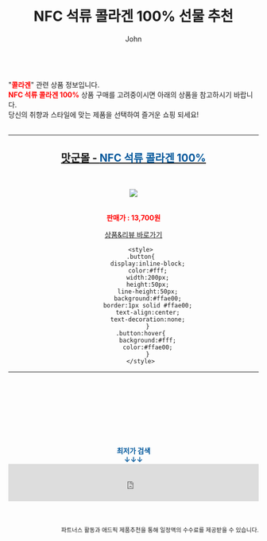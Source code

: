 ﻿---
layout: post
title:  "NFC 석류 콜라겐 100% 선물 추천"
author: John
categories: [ 콜라겐 ]
tags: [ 콜라겐, 콜라겐 효능, 콜라겐 추천, 콜라겐 음식, 콜라겐 부작용, 콜라겐 먹는 시간, 콜라겐 단백질, 콜라겐 종류, 콜라겐 주사, 콜라겐가격 ]
image: http://www.matgoon.co.kr/data/goods/20/09/38/1000000758/1000000758_list_047.jpg 
description: "NFC 석류 콜라겐 100% 선물 추천 관련 상품으로 가장 고객 선호도가 높은 제품입니다."
toc: true
toc_sticky: true
---

<br>
"<b><font color='#ff0000'>콜라겐</font></b>" 관련 상품 정보입니다.
<br>
<b><font color='#ff0000'>NFC 석류 콜라겐 100%</font></b> 상품 구매를 고려중이시면 아래의 상품을 참고하시기 바랍니다.
<br>
당신의 취향과 스타일에 맞는 제품을 선택하여 즐거운 쇼핑 되세요!
<br><br>
<hr>
<p>
    
<center><h2><a href="https://nico.kr/i6205a" target="_blank"><b>맛군몰 - <font color='#01579B'>NFC 석류 콜라겐 100%</font></b></a></h2><br>

<a href="https://nico.kr/i6205a" target="_blank"><img src="http://www.matgoon.co.kr/data/goods/20/09/38/1000000758/1000000758_list_047.jpg"></a><br><br>

<b><font color='#ff0000'>판매가 : 13,700원 </font></b><br>

<a href="https://nico.kr/i6205a" target="_blank" class="button">상품&리뷰 바로가기</a><p>

        <style>
        .button{
            display:inline-block;
            color:#fff;
            width:200px;
            height:50px;
            line-height:50px;
            background:#ffae00;
            border:1px solid #ffae00;
            text-align:center;
            text-decoration:none;
            }
        .button:hover{
            background:#fff;
            color:#ffae00;
            }
        </style>

<hr>

<br><br><br><br><br><br><br>
<center><b><font color='#01579B' size='medium'>최저가 검색<br>
↓↓↓</font></b></center>
<center><iframe src="https://coupa.ng/b1Tbjx" width="100%" height="75" frameborder="0" scrolling="no" referrerpolicy="unsafe-url"></iframe></center>
<br><br>
<p>
<small>
    <div align="right">파트너스 활동과 애드픽 제품추천을 통해 일정액의 수수료를 제공받을 수 있습니다.</div>
</small>
</p>
